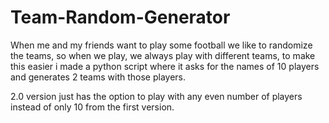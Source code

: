 # Team-Random-Generator
When me and my friends want to play some football we like to randomize the teams, so when we play, we always play with different teams, to make this easier i made a python script where it asks for the names of 10 players and generates 2 teams with those players.

2.0 version just has the option to play with any even number of players instead of only 10 from the first version.
